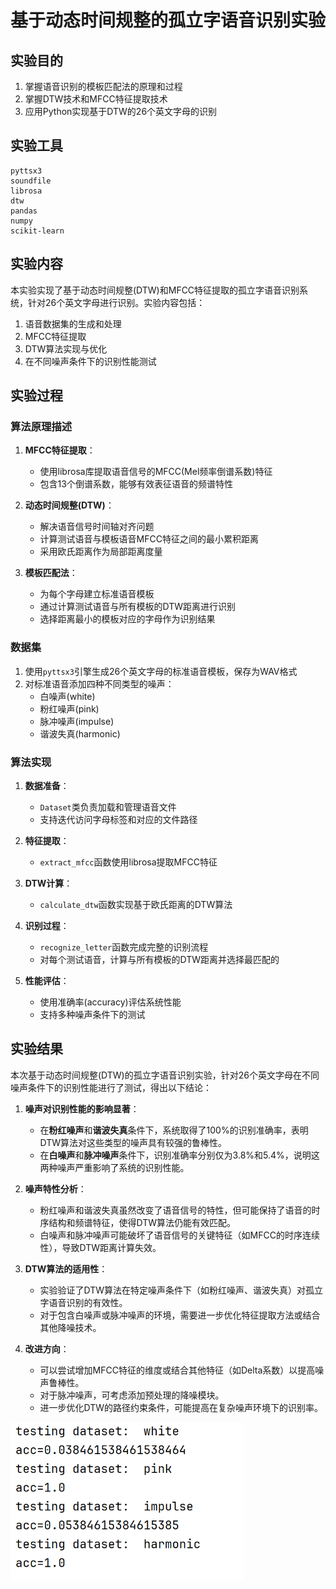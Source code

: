 # 基于动态时间规整的孤立字语音识别实验

## 实验目的

1. 掌握语音识别的模板匹配法的原理和过程
2. 掌握DTW技术和MFCC特征提取技术
3. 应用Python实现基于DTW的26个英文字母的识别

## 实验工具

```
pyttsx3
soundfile
librosa
dtw
pandas
numpy
scikit-learn
```

## 实验内容

本实验实现了基于动态时间规整(DTW)和MFCC特征提取的孤立字语音识别系统，针对26个英文字母进行识别。实验内容包括：

1. 语音数据集的生成和处理
2. MFCC特征提取
3. DTW算法实现与优化
4. 在不同噪声条件下的识别性能测试

## 实验过程

### 算法原理描述

1. **MFCC特征提取**：
   - 使用librosa库提取语音信号的MFCC(Mel频率倒谱系数)特征
   - 包含13个倒谱系数，能够有效表征语音的频谱特性

2. **动态时间规整(DTW)**：
   - 解决语音信号时间轴对齐问题
   - 计算测试语音与模板语音MFCC特征之间的最小累积距离
   - 采用欧氏距离作为局部距离度量

3. **模板匹配法**：
   - 为每个字母建立标准语音模板
   - 通过计算测试语音与所有模板的DTW距离进行识别
   - 选择距离最小的模板对应的字母作为识别结果

### 数据集

1. 使用`pyttsx3`引擎生成26个英文字母的标准语音模板，保存为WAV格式
2. 对标准语音添加四种不同类型的噪声：
   - 白噪声(white)
   - 粉红噪声(pink)
   - 脉冲噪声(impulse)
   - 谐波失真(harmonic)

### 算法实现

1. **数据准备**：
   - `Dataset`类负责加载和管理语音文件
   - 支持迭代访问字母标签和对应的文件路径

2. **特征提取**：
   - `extract_mfcc`函数使用librosa提取MFCC特征

3. **DTW计算**：
   - `calculate_dtw`函数实现基于欧氏距离的DTW算法

4. **识别过程**：
   - `recognize_letter`函数完成完整的识别流程
   - 对每个测试语音，计算与所有模板的DTW距离并选择最匹配的

5. **性能评估**：
   - 使用准确率(accuracy)评估系统性能
   - 支持多种噪声条件下的测试

## 实验结果

本次基于动态时间规整(DTW)的孤立字语音识别实验，针对26个英文字母在不同噪声条件下的识别性能进行了测试，得出以下结论：

1. **噪声对识别性能的影响显著**：
   - 在**粉红噪声**和**谐波失真**条件下，系统取得了100%的识别准确率，表明DTW算法对这些类型的噪声具有较强的鲁棒性。
   - 在**白噪声**和**脉冲噪声**条件下，识别准确率分别仅为3.8%和5.4%，说明这两种噪声严重影响了系统的识别性能。

2. **噪声特性分析**：
   - 粉红噪声和谐波失真虽然改变了语音信号的特性，但可能保持了语音的时序结构和频谱特征，使得DTW算法仍能有效匹配。
   - 白噪声和脉冲噪声可能破坏了语音信号的关键特征（如MFCC的时序连续性），导致DTW距离计算失效。

3. **DTW算法的适用性**：
   - 实验验证了DTW算法在特定噪声条件下（如粉红噪声、谐波失真）对孤立字语音识别的有效性。
   - 对于包含白噪声或脉冲噪声的环境，需要进一步优化特征提取方法或结合其他降噪技术。

4. **改进方向**：
   - 可以尝试增加MFCC特征的维度或结合其他特征（如Delta系数）以提高噪声鲁棒性。
   - 对于脉冲噪声，可考虑添加预处理的降噪模块。
   - 进一步优化DTW的路径约束条件，可能提高在复杂噪声环境下的识别率。

<img src="assets/result.png" alt="result" style="zoom:67%;" />

